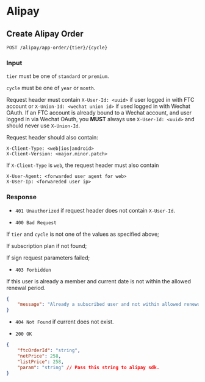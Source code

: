 # Alipay

## Create Alipay Order

    POST /alipay/app-order/{tier}/{cycle}

### Input

`tier` must be one of `standard` or `premium`.

`cycle` must be one of `year` or `month`.

Request header must contain `X-User-Id: <uuid>` if user logged in with FTC account or `X-Union-Id: <wechat union id>` if used logged in with Wechat OAuth. If an FTC account is already bound to a Wechat account, and user logged in via Wechat OAuth, you **MUST** always use `X-User-Id: <uuid>` and should never use `X-Union-Id`.

Request header should also contain:
```
X-Client-Type: <web|ios|android>
X-Client-Version: <major.minor.patch>
```

If `X-Client-Type` is `web`, the request header must also contain
```
X-User-Agent: <forwarded user agent for web> 
X-User-Ip: <forwareded user ip>
```

### Response

* `401 Unauthorized` if request header does not contain `X-User-Id`.

* `400 Bad Request`

If `tier` and `cycle` is not one of the values as specified above;

If subscription plan if not found;

If sign request parameters failed;

* `403 Forbidden`

If this user is already a member and current date is not within the allowed renewal period.

```json
{
    "message": "Already a subscribed user and not within allowed renewal period.",
}
```

* `404 Not Found` if current does not exist.

* `200 OK`

```json
{
    "ftcOrderId": "string",
    "netPrice": 258,
    "listPrice": 258,
    "param": "string" // Pass this string to alipay sdk.
}
```